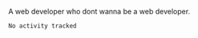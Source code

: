 A web developer who dont wanna be a web developer.

<!--START_SECTION:waka-->

```text
No activity tracked
```

<!--END_SECTION:waka-->
